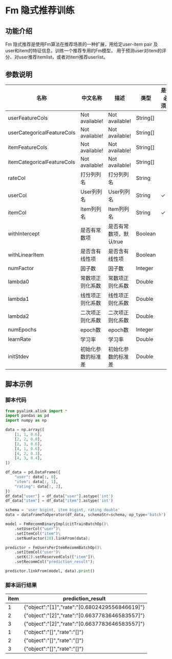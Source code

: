# Fm 隐式推荐训练

## 功能介绍
Fm 隐式推荐是使用Fm算法在推荐场景的一种扩展，用给定user-item pair 及user和item的特征信息，训练一个推荐专用的Fm模型，
用于预测user对item的评分、对user推荐itemlist，或者对item推荐userlist。


## 参数说明

| 名称 | 中文名称 | 描述 | 类型 | 是否必须？ | 默认值 |
| --- | --- | --- | --- | --- | --- |
| userFeatureCols | Not available! | Not available! | String[] |  | [] |
| userCategoricalFeatureCols | Not available! | Not available! | String[] |  | [] |
| itemFeatureCols | Not available! | Not available! | String[] |  | [] |
| itemCategoricalFeatureCols | Not available! | Not available! | String[] |  | [] |
| rateCol | 打分列列名 | 打分列列名 | String |  | null |
| userCol | User列列名 | User列列名 | String | ✓ |  |
| itemCol | Item列列名 | Item列列名 | String | ✓ |  |
| withIntercept | 是否有常数项 | 是否有常数项，默认true | Boolean |  | true |
| withLinearItem | 是否含有线性项 | 是否含有线性项 | Boolean |  | true |
| numFactor | 因子数 | 因子数 | Integer |  | 10 |
| lambda0 | 常数项正则化系数 | 常数项正则化系数 | Double |  | 0.0 |
| lambda1 | 线性项正则化系数 | 线性项正则化系数 | Double |  | 0.0 |
| lambda2 | 二次项正则化系数 | 二次项正则化系数 | Double |  | 0.0 |
| numEpochs | epoch数 | epoch数 | Integer |  | 10 |
| learnRate | 学习率 | 学习率 | Double |  | 0.01 |
| initStdev | 初始化参数的标准差 | 初始化参数的标准差 | Double |  | 0.05 |

## 脚本示例
### 脚本代码

```python
from pyalink.alink import *
import pandas as pd
import numpy as np

data = np.array([
    [1, 1, 0.6],
    [2, 2, 0.8],
    [2, 3, 0.6],
    [4, 1, 0.6],
    [4, 2, 0.3],
    [4, 3, 0.4],
])

df_data = pd.DataFrame({
    "user": data[:, 0],
    "item": data[:, 1],
    "rating": data[:, 2],
})
df_data["user"] = df_data["user"].astype('int')
df_data["item"] = df_data["item"].astype('int')

schema = 'user bigint, item bigint, rating double'
data = dataframeToOperator(df_data, schemaStr=schema, op_type='batch')

model = FmRecommBinaryImplicitTrainBatchOp()\
    .setUserCol("user")\
    .setItemCol("item")\
    .setNumFactor(20).linkFrom(data);

predictor = FmUsersPerItemRecommBatchOp()\
    .setItemCol("user")\
    .setK(2).setReservedCols(["item"])\
    .setRecommCol("prediction_result");

predictor.linkFrom(model, data).print()
```

### 脚本运行结果
item|	prediction_result
----|-----
1|{"object":"[1]","rate":"[0.6802429556846619]"}
2|{"object":"[2]","rate":"[0.6637783646583557]"}
3|{"object":"[2]","rate":"[0.6637783646583557]"}
1|	{"object":"[]","rate":"[]"}
2|  {"object":"[]","rate":"[]"}
3|	{"object":"[]","rate":"[]"}
